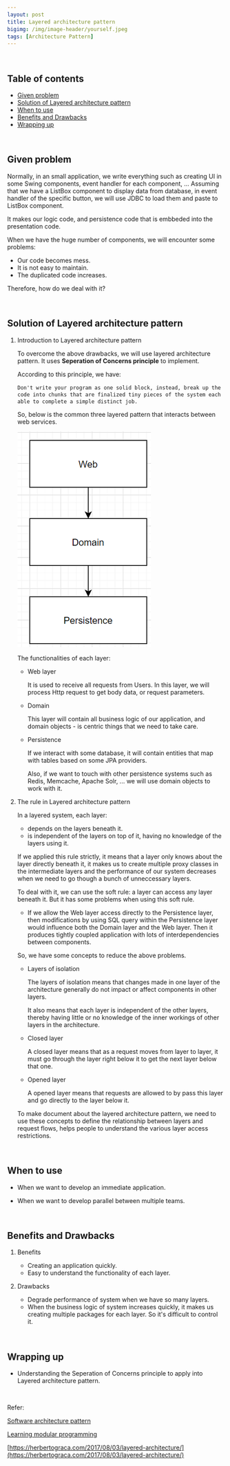 ```yaml
---
layout: post
title: Layered architecture pattern
bigimg: /img/image-header/yourself.jpeg
tags: [Architecture Pattern]
---
```





<br>

## Table of contents
- [Given problem](#given-problem)
- [Solution of Layered architecture pattern](#solution-of-layered-architecture-pattern)
- [When to use](#when-to-use)
- [Benefits and Drawbacks](#benefits-and-drawbacks)
- [Wrapping up](#wrapping-up)


<br>

## Given problem

Normally, in an small application, we write everything such as creating UI in some Swing components, event handler for each component, ... Assuming that we have a ListBox component to display data from database, in event handler of the specific button, we will use JDBC to load them and paste to ListBox component.

It makes our logic code, and persistence code that is embbeded into the presentation code.

When we have the huge number of components, we will encounter some problems:
- Our code becomes mess.
- It is not easy to maintain.
- The duplicated code increases.

Therefore, how do we deal with it?

<br>

## Solution of Layered architecture pattern

1. Introduction to Layered architecture pattern

    To overcome the above drawbacks, we will use layered architecture pattern. It uses **Seperation of Concerns principle** to implement.

    According to this principle, we have:

    ```
    Don't write your program as one solid block, instead, break up the code into chunks that are finalized tiny pieces of the system each able to complete a simple distinct job.
    ```

    So, below is the common three layered pattern that interacts between web services.

    ![](..\img\Architecture-pattern\layered-architecture\common-layers.png)

    The functionalities of each layer:
    - Web layer

        It is used to receive all requests from Users. In this layer, we will process Http request to get body data, or request parameters.

    - Domain

        This layer will contain all business logic of our application, and domain objects - is centric things that we need to take care.

    - Persistence

        If we interact with some database, it will contain entities that map with tables based on some JPA providers.

        Also, if we want to touch with other persistence systems such as Redis, Memcache, Apache Solr, ... we will use domain objects to work with it.

2. The rule in Layered architecture pattern

    In a layered system, each layer:
    - depends on the layers beneath it.
    - is independent of the layers on top of it, having no knowledge of the layers using it.

    If we applied this rule strictly, it means that a layer only knows about the layer directly beneath it, it makes us to create multiple proxy classes in the intermediate layers and the performance of our system decreases when we need to go though a bunch of unneccessary layers.

    To deal with it, we can use the soft rule: a layer can access any layer beneath it. But it has some problems when using this soft rule.
    - If we allow the Web layer access directly to the Persistence layer, then modifications by using SQL query within the Persistence layer would influence both the Domain layer and the Web layer. Then it produces tightly coupled application with lots of interdependencies between components.

    So, we have some concepts to reduce the above problems.
    - Layers of isolation

        The layers of isolation means that changes made in one layer of the architecture generally do not impact or affect components in other layers.

        It also means that each layer is independent of the other layers, thereby having little or no knowledge of the inner workings of other layers in the architecture.

    - Closed layer

        A closed layer means that as a request moves from layer to layer, it must go through the layer right below it to get the next layer below that one.

    - Opened layer

        A opened layer means that requests are allowed to by pass this layer and go directly to the layer below it.

    To make document about the layered architecture pattern, we need to use these concepts to define the relationship between layers and request flows, helps people to understand the various layer access restrictions.

<br>

## When to use

- When we want to develop an immediate application.

- When we want to develop parallel between multiple teams.

<br>

## Benefits and Drawbacks
1. Benefits

    - Creating an application quickly.
    - Easy to understand the functionality of each layer.

2. Drawbacks

    - Degrade performance of system when we have so many layers.
    - When the business logic of system increases quickly, it makes us creating multiple packages for each layer. So it's difficult to control it.

<br>

## Wrapping up

- Understanding the Seperation of Concerns principle to apply into Layered architecture pattern.


<br>

Refer:

[Software architecture pattern]()

[Learning modular programming](http://file.allitebooks.com/20170627/Learning%20Modular%20Java%20Programming.pdf)

[https://herbertograca.com/2017/08/03/layered-architecture/](https://herbertograca.com/2017/08/03/layered-architecture/)